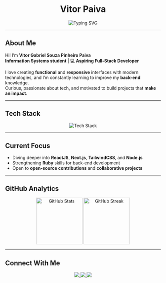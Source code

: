 <h1 align="center"><strong>Vitor Paiva</strong></h1>


<p align="center">
  <img src="https://readme-typing-svg.herokuapp.com?font=Fira+Code&weight=500&size=22&duration=4000&pause=1000&color=179443&center=true&vCenter=true&random=false&width=500&lines=Information+Systems+Student;Full-Stack+Developer+in+Progress;Always+Learning+%26+Building" alt="Typing SVG" />
</p>

---

##  About Me  
Hi! I’m **Vitor Gabriel Souza Pinheiro Paiva**   
 **Information Systems student** | 💻 **Aspiring Full-Stack Developer**  

 I love creating **functional** and **responsive** interfaces with modern technologies, and I’m constantly learning to improve my **back-end** knowledge.  
 Curious, passionate about tech, and motivated to build projects that **make an impact**.  

---

##  Tech Stack  

<p align="center">
  <img src="https://skillicons.dev/icons?i=js,ts,react,next,nodejs,tailwind,cs,dotnet,ruby,figma,ps" alt="Tech Stack" />
</p>

---

##  Current Focus  
-  Diving deeper into **ReactJS**, **Next.js**, **TailwindCSS**, and **Node.js**  
-  Strengthening **Ruby** skills for back-end development  
-  Open to **open-source contributions** and **collaborative projects**  

---

##  GitHub Analytics  

<p align="center">
  <img src="https://github-readme-stats.vercel.app/api?username=vitorpaiv4&show_icons=true&theme=github_dark&title_color=179443&icon_color=179443&border_color=179443" height="150" alt="GitHub Stats" />
  <img src="https://github-readme-streak-stats.herokuapp.com?user=vitorpaiv4&theme=github-dark-blue&hide_border=true&ring=179443&fire=FF901F&currStreakNum=FFF&sideNums=FFF&currStreakLabel=179443&sideLabels=FFF&dates=666" height="150" alt="GitHub Streak" />
</p>

---

##  Connect With Me  

<p align="center">
  <a href="https://www.linkedin.com/in/vitor-paiva-programador/">
    <img src="https://img.shields.io/badge/-LinkedIn-0A66C2?style=for-the-badge&logo=linkedin&logoColor=white" />
  </a>
  <a href="https://github.com/vitorpaiv4">
    <img src="https://img.shields.io/badge/-GitHub-181717?style=for-the-badge&logo=github&logoColor=white" />
  </a>
  <a href="mailto:paivavitorr@outlook.com">
    <img src="https://img.shields.io/badge/-Email-D14836?style=for-the-badge&logo=gmail&logoColor=white" />
  </a>
</p>


